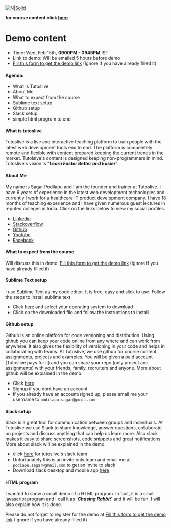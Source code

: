 [![N|Solid](http://www.tutoslive.com/img/logo_caption.png)](https://tutoslive.com)

**for course content click [here](https://github.com/tutoslive/batch1_content/blob/master/course_content.md)**

# Demo content
-   Time: Wed, Feb 15th, **0900PM - 0945PM** IST
-   Link to demo: Will be emailed 5 hours before demo
-   [Fill this form to get the demo link](https://goo.gl/forms/qrDFFKTaGQadzorj1) (Ignore if you have already filled it)

#### Agenda:
- What is Tutoslive
- About Me
- What to expect from the course
- Sublime text setup
- Github setup
- Slack setup
- simple html program to end

#### What is tutoslive
Tutoslive is a live and interactive teaching platform to train people with the latest web development tools end to end. The platform is compeletely remote and flexible with content prepared keeping the current trends in the market. Tutolsive's content is designed keeping non-programmers in mind. Tutoslive's vision is "**_Learn Faster Better and Easier_**".

#### About Me
My name is Sagar Podilapu and I am the founder and trainer at Tutoslive. I have 6 years of experience in the latest web development technologies and currently I work for a healthcare IT product development company. I have 18 months of teaching experience and I have given numerous guest lectures in reputed colleges in India. Click on the links below to view my social profiles.
- [Linkedin](https://in.linkedin.com/in/sagarpodilapu)
- [Stackoverflow](http://stackoverflow.com/users/2017250/spod)
- [Github](https://github.com/sagarpodilapu)
- [Youtube](https://www.youtube.com/user/tutoslivideos)
- [Facebook](https://www.facebook.com/groups/tutoslive/)

#### What to expect from the course
Will discuss this in demo. [Fill this form to get the demo link](https://goo.gl/forms/qrDFFKTaGQadzorj1) (Ignore if you have already filled it)

#### Sublime Text setup
I use Sublime Text as my code editor. It is free, easy and slick to use. Follow the steps to install sublime text
- Click [here](https://www.sublimetext.com/3) and select your operating system to download
- Click on the downloaded file and follow the instructions to install

#### Github setup
Github is an online platform for code versioning and distribution. Using github you can keep your code online from any where and can work from anywhere. It also gives the flexibility of versioning in your code and helps in collaborating with teams. At Tutoslive, we use github for course content, assignments, projects and examples.
You will be given a paid account (Tutoslive pays for it) and you can share your repo (only project and assignments) with your friends, family, recruiters and anyone.
More about github will be explained in the demo.
- Click [here](https://github.com/)
- Signup if you dont have an account
- If you already have an account/signed up, please email me your username to `podilapu.sagar@gmail.com`

#### Slack setup
Slack is a great tool for communication between groups and individuals. At Tutoslive we use Slack to share knowledge, answer questions, collaborate on projects and discuss anything that can help us learn more. Also slack makes it easy to share screenshots, code snippets and great notifications. More about slack will be explained in the demo.
- click [here](https://tutoslive.slack.com/) for tutoslive's slack team
- Unfortunately this is an invite only team and email me at `podiapu.sagar@gmail.com` to get an invite to slack
- Download slack desktop and mobile app [here](https://slack.com/downloads)

#### HTML program
I wanted to show a small demo of a HTML program. In fact, it is a small javascript program and I call it as '**_Chasing Rabbit_**' and it will be fun. I will also explain how it is done.

Please do not forget to register for the demo at [Fill this form to get the demo link](https://goo.gl/forms/qrDFFKTaGQadzorj1) (Ignore if you have already filled it)
